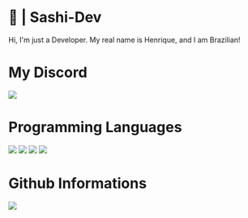 # 🎊 | Sashi-Dev
Hi, I'm just a Developer.
My real name is Henrique, and I am Brazilian!

# My Discord
![](https://discord.c99.nl/widget/theme-1/697245896588656801.png)

# Programming Languages
![](https://cdn.discordapp.com/attachments/756663062487892052/835691699161923624/ezgif-2-552dce0c9190.png) ![](https://cdn.discordapp.com/attachments/756663062487892052/835692452278960128/ezgif-2-bebfea419d26.png) ![](https://cdn.discordapp.com/attachments/756663062487892052/835692842118283294/ezgif-2-e495b112e160.png) ![](https://cdn.discordapp.com/attachments/756663062487892052/835694273260683264/ezgif-2-efad19056c4f.png)

# Github Informations
![](https://github-readme-stats.vercel.app/api?username=SashiDeveloper&show_icons=true)

